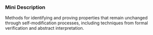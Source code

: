 ### Mini Description

Methods for identifying and proving properties that remain unchanged through self-modification processes, including techniques from formal verification and abstract interpretation.

